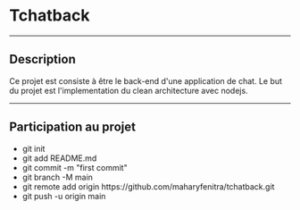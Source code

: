 <h1>Tchatback</h1>
<hr>
<h2>Description</h2>
Ce projet est consiste à être le back-end d'une application de chat. Le but du projet est l'implementation du clean architecture avec nodejs.
<hr>
<h2>Participation au projet</h2>
<ul>
<li>git init</li>
<li>git add README.md</li>
<li>git commit -m "first commit"</li>
<li>git branch -M main</li>
<li>git remote add origin https://github.com/maharyfenitra/tchatback.git</li>
<li>git push -u origin main</li>
</ul>